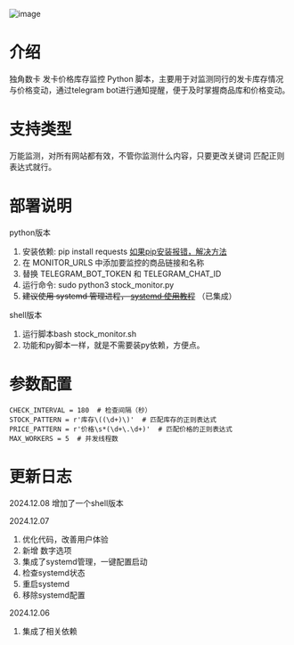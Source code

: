 ![image](https://img.imgdd.com/f210f3.88da9bed-93d8-450f-b8fa-3c2aebf19077.png)
# 介绍
独角数卡 发卡价格库存监控 Python 脚本，主要用于对监测同行的发卡库存情况与价格变动，通过telegram bot进行通知提醒，便于及时掌握商品库和价格变动。

# 支持类型
万能监测，对所有网站都有效，不管你监测什么内容，只要更改关键词 匹配正则表达式就行。

# 部署说明
python版本
1. 安装依赖: pip install requests [如果pip安装报错，解决方法](https://www.upx8.com/4545)
2. 在 MONITOR_URLS 中添加要监控的商品链接和名称
3. 替换 TELEGRAM_BOT_TOKEN 和 TELEGRAM_CHAT_ID
4. 运行命令: sudo python3 stock_monitor.py
5. ~~建议使用 systemd 管理进程， [systemd 使用教程](https://www.upx8.com/4537)~~ （已集成）

shell版本
1. 运行脚本bash stock_monitor.sh
2. 功能和py脚本一样，就是不需要装py依赖，方便点。
# 参数配置

```
CHECK_INTERVAL = 180  # 检查间隔（秒）
STOCK_PATTERN = r'库存\((\d+)\)'  # 匹配库存的正则表达式
PRICE_PATTERN = r'价格\s*(\d+\.\d+)'  # 匹配价格的正则表达式
MAX_WORKERS = 5  # 并发线程数
```
# 更新日志
2024.12.08
增加了一个shell版本

2024.12.07
1. 优化代码，改善用户体验
2. 新增 数字选项
3. 集成了systemd管理，一键配置启动
4. 检查systemd状态
5. 重启systemd
6. 移除systemd配置

2024.12.06
1. 集成了相关依赖
